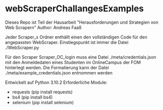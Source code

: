 # webScraperChallangesExamples
Dieses Repo ist Teil der Hausarbeit "Herausforderungen und Strategien von Web Scrapern"
Author: Andreas Faaß

Jeder Scraper_x Ordner enthällt einen den vollständigen Code für den angepassten WebScraper.
Einstiegspunkt ist immer die Datei ./WebScraper.py

Für den Scraper Scraper_OC_login muss eine Datei ./meta/credentials.json mit den Anmeldedaten eines Studenten im 
OnlineCampus der FOM hinterlegt werden. Die Formatierung kann der Datei ./meta/example_credentials.json entnommen werden


Entwickelt auf Python 3.10.2
Erforderliche Module:
* requests    (pip install requests)
* bs4         (pip install bs4)
* selenium    (pip install selenium)



